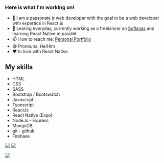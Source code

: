 ### Here is what I'm working on!

- 🔭 I am a passonate jr web developer with the goal to be a web developer with expertice in React.js
- 🌱 Learing everyday, currently working as a freelancer on [Soflanas](https://www.soflanas.cl/) and learning React Native in parallel
- 📫 How to reach me: [Personal Portfolio](https://maxrogers78.github.io/)
- 😄 Pronouns: He/Him
- ❤ In love with React Native

## My skills

- HTML
- CSS
- SASS
- Bootstrap / Bootswatch
- Javascript
- Typescript
- ReactJs
- React Native (Expo)
- NodeJs - Express
- MongoDB
- git - github
- Firebase

[<img src="https://img.shields.io/badge/Personal-portfolio-blue">](https://maxrogers78.github.io/)
[<img src="https://img.shields.io/twitter/follow/MaxRogers78?color=blue&label=Follow%20me%21&logo=twitter&style=plastic">](https://twitter.com/intent/follow?screen_name=MaxRogers78)

<img src="https://github-readme-stats.vercel.app/api?username=maxrogers78&&show_icons=true&title_color=ffffff&icon_color=bb2acf&text_color=daf7dc&bg_color=191919">
